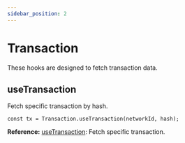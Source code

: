 ```yaml
---
sidebar_position: 2
---
```


# Transaction

These hooks are designed to fetch transaction data.

## useTransaction

Fetch specific transaction by hash.

```tsx
const tx = Transaction.useTransaction(networkId, hash);
```

**Reference:** [useTransaction](../web3-redux-reference/namespaces/Transaction.md#usetransaction): Fetch specific transaction.

